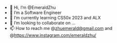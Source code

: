 - 👋 Hi, I’m @EmeraldZhu
- 👀 I’m a Software Engineer
- 🌱 I’m currently learning CS50x 2023 and ALX
- 💞️ I’m looking to collaborate on ...
- 📫 How to reach me @zhuemerald@gmail.com and @https://www.instagram.com/emeraldzhu/

<!---
EmeraldZhu/EmeraldZhu is a ✨ special ✨ repository because its `README.md` (this file) appears on your GitHub profile.
You can click the Preview link to take a look at your changes.
--->
